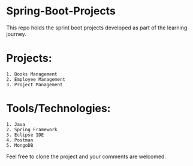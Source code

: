 # Spring-Boot-Projects
This repo holds the sprint boot projects developed as part of the learning journey.

# Projects:
    1. Books Management
    2. Employee Management
    3. Project Management

# Tools/Technologies:
    1. Java
    2. Spring Framework
    3. Eclipse IDE
    4. Postman
    5. MongoDB

Feel free to clone the project and your comments are welcomed.
